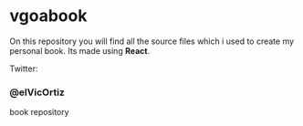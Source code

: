 # vgoabook
On this repository you will find all the source files which i used to create my personal book. Its made using <b>React</b>.

Twitter:
### @elVicOrtiz

book repository
